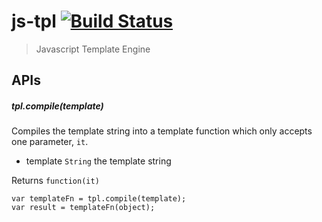 js-tpl [![Build Status](https://travis-ci.org/devWayne/js-tpl.svg?branch=master)](https://travis-ci.org/devWayne/js-tpl )
============
> Javascript Template Engine

## APIs

##### tpl.compile(template)

Compiles the template string into a template function which only accepts one parameter, `it`.

- template `String` the template string

Returns `function(it)`

```
var templateFn = tpl.compile(template);
var result = templateFn(object);
